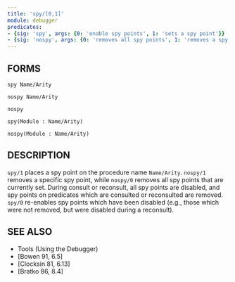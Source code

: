 ```yaml
---
title: 'spy/[0,1]'
module: debugger
predicates:
- {sig: 'spy', args: {0: 'enable spy points', 1: 'sets a spy point'}}
- {sig: 'nospy', args: {0: 'removes all spy points', 1: 'removes a spy point'}}
---
```


## FORMS

```
spy Name/Arity

nospy Name/Arity

nospy

spy(Module : Name/Arity)

nospy(Module : Name/Arity)
```

## DESCRIPTION

`spy/1` places a spy point on the procedure name `Name/Arity`. `nospy/1` removes a specific spy point, while `nospy/0` removes all spy points that are currently set. During consult or reconsult, all spy points are disabled, and spy points on predicates which are consulted or reconsulted are removed. `spy/0` re-enables spy points which have been disabled (e.g., those which were not removed, but were disabled during a reconsult).


## SEE ALSO

- Tools (Using the Debugger)
- [Bowen 91, 6.5]
- [Clocksin 81, 6.13]
- [Bratko 86, 8.4]
